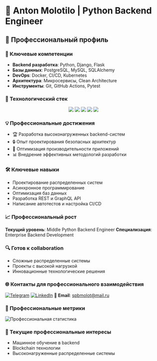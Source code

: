 # 🚀 Anton Molotilo | Python Backend Engineer

## 💼 Профессиональный профиль

### 🎯 Ключевые компетенции
- **Backend разработка**: Python, Django, Flask
- **Базы данных**: PostgreSQL, MySQL, SQLAlchemy
- **DevOps**: Docker, CI/CD, Kubernetes
- **Архитектура**: Микросервисы, Clean Architecture
- **Инструменты**: Git, GitHub Actions, Pytest

### 🔬 Технологический стек
<div align="center">
<img src="https://img.shields.io/badge/Python-3.9+-blue?style=for-the-badge&logo=python&logoColor=white"/>
<img src="https://img.shields.io/badge/Django-3.2+-green?style=for-the-badge&logo=django&logoColor=white"/>
<img src="https://img.shields.io/badge/FastAPI-0.68+-orange?style=for-the-badge&logo=fastapi&logoColor=white"/>
<img src="https://img.shields.io/badge/Docker-20.10+-blue?style=for-the-badge&logo=docker&logoColor=white"/>
<img src="https://img.shields.io/badge/PostgreSQL-13+-336791?style=for-the-badge&logo=postgresql&logoColor=white"/>
</div>

### 💡 Профессиональные достижения
- 🏆 Разработка высоконагруженных backend-систем
- 🔒 Опыт проектирования безопасных архитектур
- 🚀 Оптимизация производительности приложений
- 📊 Внедрение эффективных методологий разработки

### 🛠 Ключевые навыки
- Проектирование распределенных систем
- Асинхронное программирование
- Оптимизация баз данных
- Разработка REST и GraphQL API
- Написание автотестов и настройка CI/CD

### 📈 Профессиональный рост
**Текущий уровень**: Middle Python Backend Engineer
**Специализация**: Enterprise Backend Development

### 🔍 Готов к collaboration
- Сложные распределенные системы
- Проекты с высокой нагрузкой
- Инновационные технологические решения

### 🌐 Контакты для профессионального взаимодействия
[![Telegram](https://img.shields.io/badge/Telegram-Professional-blue?style=for-the-badge&logo=telegram)](https://t.me/tonymolotilo/)
[![LinkedIn](https://img.shields.io/badge/LinkedIn-Professional-blue?style=for-the-badge&logo=linkedin)](https://www.linkedin.com/in/anton-molotilo-7b0571266/)
📧 **Email**: spbmolot@mail.ru

### 🏅 Профессиональные метрики
![Профессиональная статистика](https://github-profile-summary-cards.vercel.app/api/cards/profile-details?username=spbmolot&theme=dracula)

### 🚀 Текущие профессиональные интересы
- Машинное обучение в backend
- Blockchain технологии
- Высоконагруженные распределенные системы
